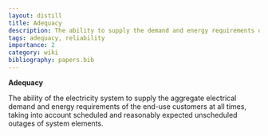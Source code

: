 ```yaml
---
layout: distill
title: Adequacy
description: The ability to supply the demand and energy requirements of the end-use customers.
tags: adequacy, reliability
importance: 2
category: wiki
bibliography: papers.bib
---
```


**Adequacy** <d-cite key="nerc2013terminology"></d-cite>

The ability of the electricity system to supply the aggregate electrical demand and energy requirements of the end-use customers at all times, taking into account scheduled and reasonably expected unscheduled outages of system elements.
